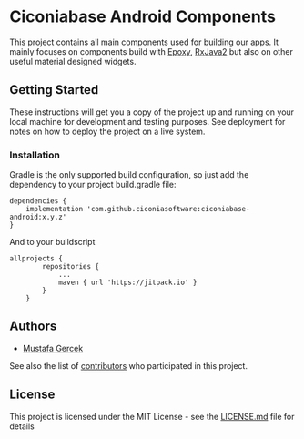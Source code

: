 # Ciconiabase Android Components

This project contains all main components used for building our apps. It mainly focuses on components build with 
[Epoxy](https://github.com/airbnb/epoxy), [RxJava2](https://github.com/ReactiveX/RxAndroid) but also on other useful material designed widgets.

## Getting Started

These instructions will get you a copy of the project up and running on your local machine for development and testing purposes. See deployment for notes on how to deploy the project on a live system.

### Installation

Gradle is the only supported build configuration, so just add the dependency to your project build.gradle file:

```
dependencies {
    implementation 'com.github.ciconiasoftware:ciconiabase-android:x.y.z'
}
```

And to your buildscript
```
allprojects {
		repositories {
			...
			maven { url 'https://jitpack.io' }
		}
	}

```
## Authors

* [Mustafa Gercek](https://www.linkedin.com/in/mustafagercek/)

See also the list of [contributors](https://github.com/your/project/contributors) who participated in this project.

## License

This project is licensed under the MIT License - see the [LICENSE.md](LICENSE.md) file for details
